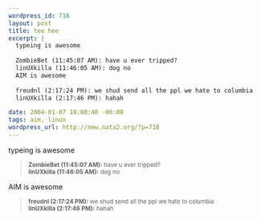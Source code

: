```yaml
--- 
wordpress_id: 718
layout: post
title: tee hee
excerpt: |
  typeing is awesome
  
  ZombieBet (11:45:07 AM): have u ever tripped?
  linUXkilla (11:46:05 AM): dog no
  AIM is awesome
  
  freudnl (2:17:24 PM): we shud send all the ppl we hate to columbia
  linUXkilla (2:17:46 PM): hahah

date: 2004-01-07 18:00:40 -06:00
tags: aim, linux
wordpress_url: http://new.nata2.org/?p=718
---
```

typeing is awesome
<blockquote><small>
<b>ZombieBet (11:45:07 AM):</b> have u ever tripped?<br/>
<b>linUXkilla (11:46:05 AM):</b> dog no</small>
</blockquote>AIM is awesome
<blockquote><small>
<b>freudnl (2:17:24 PM):</b> we shud send all the ppl we hate to columbia<br/>
<b>linUXkilla (2:17:46 PM):</b> hahah<br/></small>
</blockquote>
